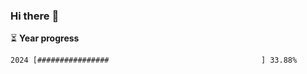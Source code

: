 ### Hi there :wave:

:hourglass_flowing_sand: **Year progress**

```txt
2024 [################                                  ] 33.88%
```
